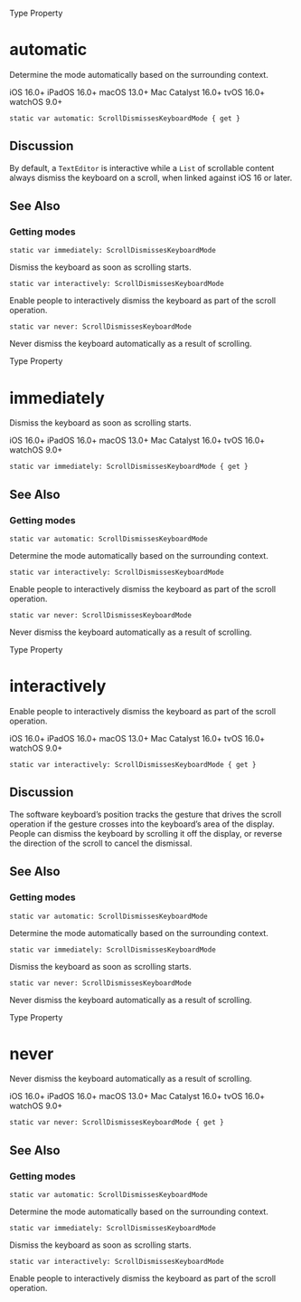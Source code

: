 Type Property

# automatic

Determine the mode automatically based on the surrounding context.

iOS 16.0+  iPadOS 16.0+  macOS 13.0+  Mac Catalyst 16.0+  tvOS 16.0+  watchOS
9.0+

    
    
    static var automatic: ScrollDismissesKeyboardMode { get }

## Discussion

By default, a `TextEditor` is interactive while a `List` of scrollable content
always dismiss the keyboard on a scroll, when linked against iOS 16 or later.

## See Also

### Getting modes

`static var immediately: ScrollDismissesKeyboardMode`

Dismiss the keyboard as soon as scrolling starts.

`static var interactively: ScrollDismissesKeyboardMode`

Enable people to interactively dismiss the keyboard as part of the scroll
operation.

`static var never: ScrollDismissesKeyboardMode`

Never dismiss the keyboard automatically as a result of scrolling.

Type Property

# immediately

Dismiss the keyboard as soon as scrolling starts.

iOS 16.0+  iPadOS 16.0+  macOS 13.0+  Mac Catalyst 16.0+  tvOS 16.0+  watchOS
9.0+

    
    
    static var immediately: ScrollDismissesKeyboardMode { get }

## See Also

### Getting modes

`static var automatic: ScrollDismissesKeyboardMode`

Determine the mode automatically based on the surrounding context.

`static var interactively: ScrollDismissesKeyboardMode`

Enable people to interactively dismiss the keyboard as part of the scroll
operation.

`static var never: ScrollDismissesKeyboardMode`

Never dismiss the keyboard automatically as a result of scrolling.

Type Property

# interactively

Enable people to interactively dismiss the keyboard as part of the scroll
operation.

iOS 16.0+  iPadOS 16.0+  macOS 13.0+  Mac Catalyst 16.0+  tvOS 16.0+  watchOS
9.0+

    
    
    static var interactively: ScrollDismissesKeyboardMode { get }

## Discussion

The software keyboard’s position tracks the gesture that drives the scroll
operation if the gesture crosses into the keyboard’s area of the display.
People can dismiss the keyboard by scrolling it off the display, or reverse
the direction of the scroll to cancel the dismissal.

## See Also

### Getting modes

`static var automatic: ScrollDismissesKeyboardMode`

Determine the mode automatically based on the surrounding context.

`static var immediately: ScrollDismissesKeyboardMode`

Dismiss the keyboard as soon as scrolling starts.

`static var never: ScrollDismissesKeyboardMode`

Never dismiss the keyboard automatically as a result of scrolling.

Type Property

# never

Never dismiss the keyboard automatically as a result of scrolling.

iOS 16.0+  iPadOS 16.0+  macOS 13.0+  Mac Catalyst 16.0+  tvOS 16.0+  watchOS
9.0+

    
    
    static var never: ScrollDismissesKeyboardMode { get }

## See Also

### Getting modes

`static var automatic: ScrollDismissesKeyboardMode`

Determine the mode automatically based on the surrounding context.

`static var immediately: ScrollDismissesKeyboardMode`

Dismiss the keyboard as soon as scrolling starts.

`static var interactively: ScrollDismissesKeyboardMode`

Enable people to interactively dismiss the keyboard as part of the scroll
operation.

